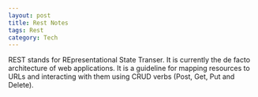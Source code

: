 ```yaml
---
layout: post
title: Rest Notes
tags: Rest
category: Tech
---
```


REST stands for REpresentational State Transer. It is currently the de facto architecture of web applications. It is a guideline for mapping resources to URLs and interacting with them using CRUD verbs (Post, Get, Put and Delete).
